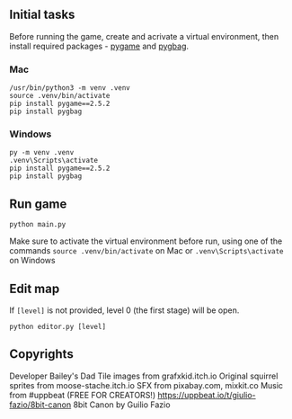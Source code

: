 ## Initial tasks
Before running the game, create and acrivate a virtual environment, then install
required packages - [pygame](https://www.pygame.org/) and [pygbag](https://pypi.org/project/pygbag/). 

### Mac
```
/usr/bin/python3 -m venv .venv
source .venv/bin/activate
pip install pygame==2.5.2 
pip install pygbag
```

### Windows
```
py -m venv .venv
.venv\Scripts\activate
pip install pygame==2.5.2 
pip install pygbag
```

## Run game
```python main.py``` 

Make sure to activate the virtual environment before run, using one of the commands ```source .venv/bin/activate``` on Mac or ```.venv\Scripts\activate``` on Windows

## Edit map
If ```[level]``` is not provided, level 0 (the first stage) will be open. 

```python editor.py [level]```

## Copyrights
Developer Bailey's Dad 
Tile images from grafxkid.itch.io 
Original squirrel sprites from moose-stache.itch.io 
SFX from pixabay.com, mixkit.co 
Music from #uppbeat (FREE FOR CREATORS!) https://uppbeat.io/t/giulio-fazio/8bit-canon 8bit Canon by Guilio Fazio 